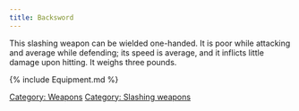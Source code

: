 ```yaml
---
title: Backsword
---
```


This slashing weapon can be wielded one-handed. It is poor while
attacking and average while defending; its speed is average, and it
inflicts little damage upon hitting. It weighs three pounds.

{% include Equipment.md %}

[Category: Weapons](Category:_Weapons "wikilink") [Category: Slashing
weapons](Category:_Slashing_weapons "wikilink")